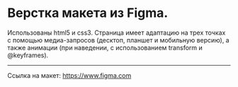 <h1>Верстка макета из Figma.</h1>
Использованы html5 и css3. 
Страница имеет адаптацию на трех точках с помощью медиа-запросов (десктоп, планшет и мобильную версию), а также анимации (при наведении, с использованием transform и @keyframes).

--------

Ссылка на макет: <a href="https://www.figma.com/file/VatX6y2cMv0NYsBNnf8HcU/Зачетный--макет%2F-адаптив?node-id=0%3A1&t=y3WKDePDB0EQbtR2-0">https://www.figma.com</a>
